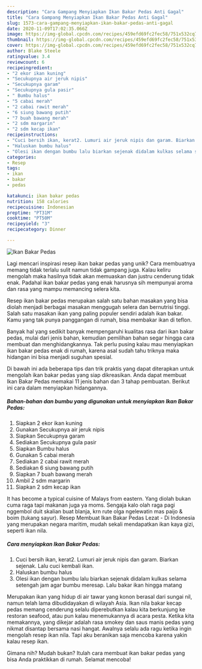 ```yaml
---
description: "Cara Gampang Menyiapkan Ikan Bakar Pedas Anti Gagal"
title: "Cara Gampang Menyiapkan Ikan Bakar Pedas Anti Gagal"
slug: 1573-cara-gampang-menyiapkan-ikan-bakar-pedas-anti-gagal
date: 2020-11-09T17:02:35.066Z
image: https://img-global.cpcdn.com/recipes/459efd69fc2fec58/751x532cq70/ikan-bakar-pedas-foto-resep-utama.jpg
thumbnail: https://img-global.cpcdn.com/recipes/459efd69fc2fec58/751x532cq70/ikan-bakar-pedas-foto-resep-utama.jpg
cover: https://img-global.cpcdn.com/recipes/459efd69fc2fec58/751x532cq70/ikan-bakar-pedas-foto-resep-utama.jpg
author: Blake Steele
ratingvalue: 3.4
reviewcount: 6
recipeingredient:
- "2 ekor ikan kuning"
- "Secukupnya air jeruk nipis"
- "Secukupnya garam"
- "Secukupnya gula pasir"
- " Bumbu halus"
- "5 cabai merah"
- "2 cabai rawit merah"
- "6 siung bawang putih"
- "7 buah bawang merah"
- "2 sdm margarin"
- "2 sdm kecap ikan"
recipeinstructions:
- "Cuci bersih ikan, kerat2. Lumuri air jeruk nipis dan garam. Biarkan sejenak. Lalu cuci kembali ikan."
- "Haluskan bumbu halus"
- "Olesi ikan dengan bumbu lalu biarkan sejenak didalam kulkas selama setengah jam agar bumbu meresap. Lalu bakar ikan hingga matang"
categories:
- Resep
tags:
- ikan
- bakar
- pedas

katakunci: ikan bakar pedas 
nutrition: 158 calories
recipecuisine: Indonesian
preptime: "PT31M"
cooktime: "PT50M"
recipeyield: "3"
recipecategory: Dinner

---
```



![Ikan Bakar Pedas](https://img-global.cpcdn.com/recipes/459efd69fc2fec58/751x532cq70/ikan-bakar-pedas-foto-resep-utama.jpg)

Lagi mencari inspirasi resep ikan bakar pedas yang unik? Cara membuatnya memang tidak terlalu sulit namun tidak gampang juga. Kalau keliru mengolah maka hasilnya tidak akan memuaskan dan justru cenderung tidak enak. Padahal ikan bakar pedas yang enak harusnya sih mempunyai aroma dan rasa yang mampu memancing selera kita.

Resep ikan bakar pedas merupakan salah satu bahan masakan yang bisa diolah menjadi berbagai masakan menggugah selera dan bernutrisi tinggi. Salah satu masakan ikan yang paling populer sendiri adalah ikan bakar. Kamu yang tak punya panggangan di rumah, bisa membakar ikan di teflon.

Banyak hal yang sedikit banyak mempengaruhi kualitas rasa dari ikan bakar pedas, mulai dari jenis bahan, kemudian pemilihan bahan segar hingga cara membuat dan menghidangkannya. Tak perlu pusing kalau mau menyiapkan ikan bakar pedas enak di rumah, karena asal sudah tahu triknya maka hidangan ini bisa menjadi suguhan spesial.


Di bawah ini ada beberapa tips dan trik praktis yang dapat diterapkan untuk mengolah ikan bakar pedas yang siap dikreasikan. Anda dapat membuat Ikan Bakar Pedas memakai 11 jenis bahan dan 3 tahap pembuatan. Berikut ini cara dalam menyiapkan hidangannya.

<!--inarticleads1-->

##### Bahan-bahan dan bumbu yang digunakan untuk menyiapkan Ikan Bakar Pedas:

1. Siapkan 2 ekor ikan kuning
1. Gunakan Secukupnya air jeruk nipis
1. Siapkan Secukupnya garam
1. Sediakan Secukupnya gula pasir
1. Siapkan  Bumbu halus
1. Gunakan 5 cabai merah
1. Sediakan 2 cabai rawit merah
1. Sediakan 6 siung bawang putih
1. Siapkan 7 buah bawang merah
1. Ambil 2 sdm margarin
1. Siapkan 2 sdm kecap ikan


It has become a typical cuisine of Malays from eastern. Yang diolah bukan cuma raga tapi makanan juga ya moms. Sengaja kalo olah raga pagi nggembol duit skalian buat blanja, krn rute olga ngelewatin mas paijo &amp; boim (tukang sayur). Resep Membuat Ikan Bakar Pedas Lezat - Di Indonesia yang merupakan negara maritim, mudah sekali mendapatkan ikan kaya gizi, seperti ikan nila. 

<!--inarticleads2-->

##### Cara menyiapkan Ikan Bakar Pedas:

1. Cuci bersih ikan, kerat2. Lumuri air jeruk nipis dan garam. Biarkan sejenak. Lalu cuci kembali ikan.
1. Haluskan bumbu halus
1. Olesi ikan dengan bumbu lalu biarkan sejenak didalam kulkas selama setengah jam agar bumbu meresap. Lalu bakar ikan hingga matang


Merupakan ikan yang hidup di air tawar yang konon berasal dari sungai nil, namun telah lama dibudidayakan di wilayah Asia. Ikan nila bakar kecap pedas memang cenderung selalu diperebutkan kalau kita berkunjung ke restoran seafood, atau pun kalau menemukannya di acara pesta. Ketika kita memakannya, yang dikejar adalah rasa smokey dan saus manis pedas yang nikmat disantap bersama nasi hangat. Awalnya selalu ada ragu ketika ingin mengolah resep ikan nila. Tapi aku beranikan saja mencoba karena yakin kalau resep ikan. 

Gimana nih? Mudah bukan? Itulah cara membuat ikan bakar pedas yang bisa Anda praktikkan di rumah. Selamat mencoba!
